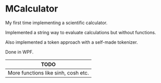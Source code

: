 # MCalculator
My first time implementing a scientific calculator.

Implemented a string way to evaluate calculations but without functions.

Also implemented a token approach with a self-made tokenizer.

Done in WPF.

|TODO|
|----|
|More functions like sinh, cosh etc.|
